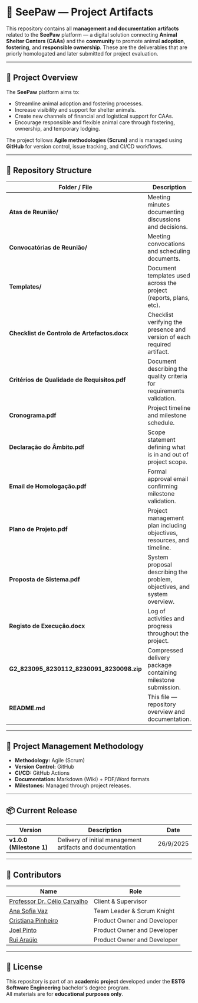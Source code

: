 # 🐾 SeePaw — Project Artifacts

This repository contains all **management and documentation artifacts** related to the **SeePaw** platform — a digital solution connecting **Animal Shelter Centers (CAAs)** and the **community** to promote animal **adoption**, **fostering**, and **responsible ownership**. These are the deliverables that are priorly homologated and later submitted for project evaluation.

---

## 📘 Project Overview

The **SeePaw** platform aims to:
- Streamline animal adoption and fostering processes.
- Increase visibility and support for shelter animals.
- Create new channels of financial and logistical support for CAAs.
- Encourage responsible and flexible animal care through fostering, ownership, and temporary lodging.

The project follows **Agile methodologies (Scrum)** and is managed using **GitHub** for version control, issue tracking, and CI/CD workflows.

---

## 📁 Repository Structure

| Folder / File | Description |
|---------------|-------------|
| **Atas de Reunião/** | Meeting minutes documenting discussions and decisions. |
| **Convocatórias de Reunião/** | Meeting convocations and scheduling documents. |
| **Templates/** | Document templates used across the project (reports, plans, etc). |
| **Checklist de Controlo de Artefactos.docx** | Checklist verifying the presence and version of each required artifact. |
| **Critérios de Qualidade de Requisitos.pdf** | Document describing the quality criteria for requirements validation. |
| **Cronograma.pdf** | Project timeline and milestone schedule. |
| **Declaração do Âmbito.pdf** | Scope statement defining what is in and out of project scope. |
| **Email de Homologação.pdf** | Formal approval email confirming milestone validation. |
| **Plano de Projeto.pdf** | Project management plan including objectives, resources, and timeline. |
| **Proposta de Sistema.pdf** | System proposal describing the problem, objectives, and system overview. |
| **Registo de Execução.docx** | Log of activities and progress throughout the project. |
| **G2_823095_8230112_8230091_8230098.zip** | Compressed delivery package containing milestone submission. |
| **README.md** | This file — repository overview and documentation. |

---

## 🧩 Project Management Methodology

- **Methodology:** Agile (Scrum)  
- **Version Control:** GitHub  
- **CI/CD:** GitHub Actions  
- **Documentation:** Markdown (Wiki) + PDF/Word formats  
- **Milestones:** Managed through project releases.

---

## 📦 Current Release

| Version | Description | Date |
|----------|--------------|------|
| **v1.0.0 (Milestone 1)** | Delivery of initial management artifacts and documentation | 26/9/2025 |

---

## 👥 Contributors

| Name | Role |
|------|------|
| [Professor Dr. Célio Carvalho]() | Client & Supervisor |
| [Ana Sofia Vaz](https://github.com/anasasofinho) | Team Leader & Scrum Knight |
| [Cristiana Pinheiro](https://github.com/cristianapinheiro98) | Product Owner and Developer |
| [Joel Pinto](https://github.com/joelpinto-aw) | Product Owner and Developer |
| [Rui Araújo](https://github.com/Ruibaraujo) | Product Owner and Developer |


---

## 🏁 License

This repository is part of an **academic project** developed under the **ESTG Software Engineering** bachelor's degree program.  
All materials are for **educational purposes only**.
